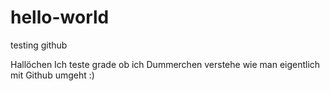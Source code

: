 # hello-world
testing github

Hallöchen
Ich teste grade ob ich Dummerchen verstehe wie man eigentlich mit Github umgeht :)
